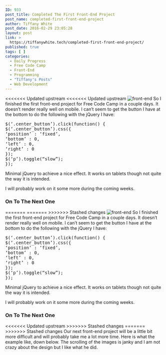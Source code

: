 ```yaml
---
ID: 933
post_title: Completed The First Front-End Project
post_name: completed-first-front-end-project
author: Tiffany White
post_date: 2016-02-29 23:05:28
layout: post
link: >
  https://tiffanywhite.tech/completed-first-front-end-project/
published: true
tags: [ ]
categories:
  - Daily Progress
  - Free Code Camp
  - Front-End
  - Programming
  - "Tiffany's Posts"
  - Web Development
---
```

<<<<<<< Updated upstream
<<<<<<< Updated upstream
<img class="aligncenter" src="http://helloburgh.me/wp-content/uploads/2016/02/front-end_masters.jpeg" alt="front-end" />
So I finished the first front-end project for Free Code Camp in a couple days. It doesn’t render really well on mobile. I can’t seem to get the button I have at the bottom to do the following with the jQuery I have:

<pre class="lang:javascript decode:1 " >
$(&lsquo;.center_button&rsquo;).click(function() {
$(&lsquo;.center_button&rsquo;).css({
&lsquo;position&rsquo; : &lsquo;fixed&rsquo;,
&lsquo;bottom&rsquo; : 0,
&lsquo;left&rsquo; : 0,
&lsquo;right&rsquo; : 0
});
$(&lsquo;p&rsquo;).toggle(&ldquo;slow&rdquo;);
});
</pre>

Minimal jQuery to achieve a nice effect. It works on tablets though not quite the way it is intended.

I will probably work on it some more during the coming weeks.
<h3>On To The Next One</h3>
=======
=======
>>>>>>> Stashed changes
<img class="aligncenter" src="http://helloburgh.me/wp-content/uploads/2016/02/front-end_masters.jpeg" alt="front-end" />
So I finished the first front-end project for Free Code Camp in a couple days. It doesn’t render really well on mobile. I can’t seem to get the button I have at the bottom to do the following with the jQuery I have:

<pre class="lang:javascript decode:1 " >
$(&lsquo;.center_button&rsquo;).click(function() {
$(&lsquo;.center_button&rsquo;).css({
&lsquo;position&rsquo; : &lsquo;fixed&rsquo;,
&lsquo;bottom&rsquo; : 0,
&lsquo;left&rsquo; : 0,
&lsquo;right&rsquo; : 0
});
$(&lsquo;p&rsquo;).toggle(&ldquo;slow&rdquo;);
});
</pre>

Minimal jQuery to achieve a nice effect. It works on tablets though not quite the way it is intended.

I will probably work on it some more during the coming weeks.
<h3>On To The Next One</h3>
<<<<<<< Updated upstream
>>>>>>> Stashed changes
=======
>>>>>>> Stashed changes
Our next front-end project will be a little bit more difficult and will probably take me a lot more time. Here is what the example like, down below. The scrolling of the images is janky and I am not crazy about the design but I like what he did.